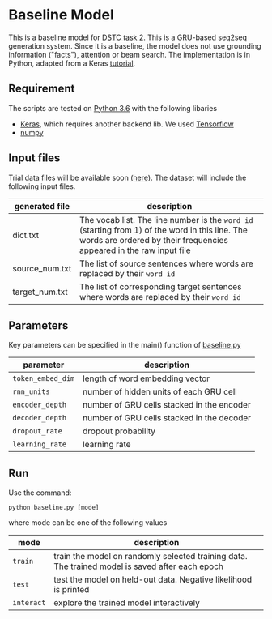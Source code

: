 # Baseline Model
This is a baseline model for [DSTC task 2](https://github.com/DSTC-MSR-NLP/DSTC7-End-to-End-Conversation-Modeling). This is a GRU-based seq2seq generation system. Since it is a baseline, the model does not use grounding information ("facts"), attention or beam search. The implementation is in Python, adapted from a Keras [tutorial](https://blog.keras.io/a-ten-minute-introduction-to-sequence-to-sequence-learning-in-keras.html). 

## Requirement
The scripts are tested on [Python 3.6](https://www.python.org/downloads/) with the following libaries
* [Keras](https://keras.io/), which requires another backend lib. We used [Tensorflow](https://www.tensorflow.org/)
* [numpy](http://www.numpy.org/)

## Input files
Trial data files will be available soon [(here)](https://github.com/DSTC-MSR-NLP/DSTC7-End-to-End-Conversation-Modeling/tree/master/data_extraction). The dataset will include the following input files.

|generated file|description|
|---|---|
|dict.txt|The vocab list. The line number is the `word id` (starting from 1) of the word in this line. The words are ordered by their frequencies appeared in the raw input file|
|source_num.txt|The list of source sentences where words are replaced by their `word id`|
|target_num.txt|The list of corresponding target sentences where words are replaced by their `word id`|

## Parameters
Key parameters can be specified in the main() function of [baseline.py](baseline.py)

|parameter|description|
|---------|-------|
|`token_embed_dim` | length of word embedding vector |
|`rnn_units`| number of hidden units of each GRU cell|
|`encoder_depth`| number of GRU cells stacked in the encoder|
|`decoder_depth`| number of GRU cells stacked in the decoder|
|`dropout_rate`| dropout probability|
|`learning_rate`| learning rate|

## Run
Use the command:
```
python baseline.py [mode]
```
where mode can be one of the following values

|mode|description|
|---------|-------|
|`train` | train the model on randomly selected training data. The trained model is saved after each epoch |
|`test`| test the model on held-out data. Negative likelihood is printed|
|`interact`| explore the trained model interactively|
